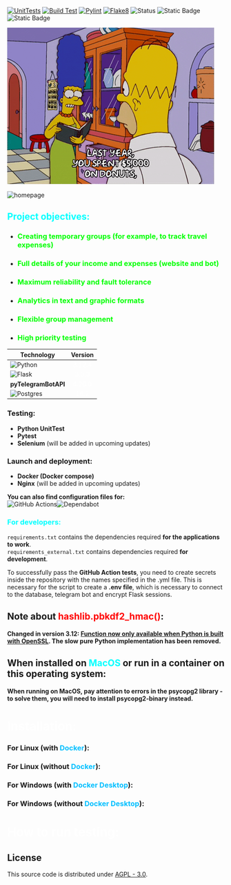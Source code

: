 [![UnitTests](https://github.com/MothScientist/BudgetGraph/actions/workflows/unit_tests.yml/badge.svg?branch=master)](https://github.com/MothScientist/BudgetGraph/actions/workflows/unit_tests.yml)
[![Build Test](https://github.com/MothScientist/BudgetGraph/actions/workflows/build_test.yml/badge.svg?branch=master)](https://github.com/MothScientist/BudgetGraph/actions/workflows/build_test.yml)
[![Pylint](https://github.com/MothScientist/BudgetGraph/actions/workflows/pylint.yml/badge.svg?branch=master)](https://github.com/MothScientist/BudgetGraph/actions/workflows/pylint.yml)
[![Flake8](https://github.com/MothScientist/BudgetGraph/actions/workflows/flake8.yml/badge.svg)](https://github.com/MothScientist/BudgetGraph/actions/workflows/flake8.yml)
![Status](https://img.shields.io/github/v/release/MothScientist/BudgetControl?label=Unstable&color=yellow)
![Static Badge](https://img.shields.io/badge/python-3.12-blue)
![Static Badge](https://img.shields.io/badge/First_commit-August_20%2C_2023-blue)


![GIF](media/budget_donuts.gif)

<image src="media/homepage.png" alt="homepage">

## <font color="cyan">Project objectives:</font>
- ### <font color="lime">Creating temporary groups (for example, to track travel expenses)</font>
- ### <font color="lime">Full details of your income and expenses (website and bot)</font>
- ### <font color="lime">Maximum reliability and fault tolerance</font>
- ### <font color="lime">Analytics in text and graphic formats</font>
- ### <font color="lime">Flexible group management</font>
- ### <font color="lime">High priority testing</font>


| Technology            | Version                                            |
|-----------------------|----------------------------------------------------|
| ![Python](https://img.shields.io/badge/python-3670A0?style=for-the-badge&logo=python&logoColor=ffdd54)        | <center><font color="white">3.12.4</font></center> |
| ![Flask](https://img.shields.io/badge/flask-%23000.svg?style=for-the-badge&logo=flask&logoColor=white)         | <center><font color="white">3.0.3</font></center>  |
| **pyTelegramBotAPI**  | <center><font color="white">4.20.0</font></center> |
| ![Postgres](https://img.shields.io/badge/postgres-%23316192.svg?style=for-the-badge&logo=postgresql&logoColor=white)      | <center><font color="white">16.2</font></center>   |

### Testing:
- __Python UnitTest__
- __Pytest__
- __Selenium__ (will be added in upcoming updates)

### Launch and deployment:
- __Docker (Docker compose)__
- __Nginx__ (will be added in upcoming updates)

__You can also find configuration files for:__</br>
![GitHub Actions](https://img.shields.io/badge/github%20actions-%232671E5.svg?style=for-the-badge&logo=githubactions&logoColor=white)![Dependabot](https://img.shields.io/badge/dependabot-025E8C?style=for-the-badge&logo=dependabot&logoColor=white)

### <font color="aqua">For developers:</font></br>
`requirements.txt` contains the dependencies required __for the applications to work__.</br>
`requirements_external.txt` contains dependencies required __for development__.

To successfully pass the __GitHub Action tests__, you need to create secrets inside the repository with the names specified in the .yml file. This is necessary for the script to create a __.env file__, which is necessary to connect to the database, telegram bot and encrypt Flask sessions.

## Note about <font color="red">hashlib.pbkdf2_hmac()</font>: 
#### Changed in version 3.12: <u>Function now only available when Python is built with OpenSSL</u>. The slow pure Python implementation has been removed.

## When installed on <font color="aqua">MacOS</font> or run in a container on this operating system:
#### When running on MacOS, pay attention to errors in the psycopg2 library - to solve them, you will need to install psycopg2-binary instead.

# <font color="white">Installation:</font>
### For Linux (with <font color="DeepSkyBlue">Docker</font>):


### For Linux (without <font color="DeepSkyBlue">Docker</font>):


### For Windows (with <font color="DeepSkyBlue">Docker Desktop</font>):


### For Windows (without <font color="DeepSkyBlue">Docker Desktop</font>):


# <font color="white">How to run testing:</font>

## License
This source code is distributed under [AGPL - 3.0](https://www.gnu.org/licenses/agpl-3.0.en.html).
